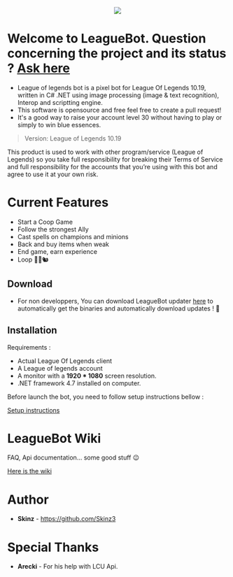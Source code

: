 
<p align="center">
  <img  src="icon.png">
</p>

# Welcome to LeagueBot. Question concerning the project and its status ?   [Ask here](https://niddle-web.com/home?page=84410368) 



  * League of legends bot is a pixel bot for League Of Legends 10.19, written in C# .NET using image processing (image & text recognition), Interop and scriptting engine.
  * This software is opensource and free feel free to create a pull request!
  * It's a good way to raise your account level 30 without having to play or simply to win blue essences.

  > Version: League of Legends 10.19

  This product is used to work with other program/service (League of Legends) so you take full responsibility for breaking their Terms of Service and full responsibility for the accounts that you’re using with this bot and agree to use it at your own risk.


# Current Features
  * Start a Coop Game
  * Follow the strongest Ally
  * Cast spells on champions and minions
  * Back and buy items when weak
  * End game, earn experience
  * Loop 👨‍🌾🐿️
  

## Download 
   * For non developpers, You can download LeagueBot updater [here](https://github.com/Skinz3/League-Of-Legends-BOT/raw/master/Updater.zip) to automatically get the binaries and automatically download updates ! 🤫
## Installation

   Requirements :
   * Actual League Of Legends client
   * A League of legends account
   * A monitor with a **1920 * 1080** screen resolution.
   * .NET framework 4.7 installed on computer.

   Before launch the bot, you need to follow setup instructions bellow : 

   [Setup instructions](https://github.com/Skinz3/League-Of-Legends-BOT/wiki/How-to-make-it-work)


# LeagueBot Wiki

   FAQ, Api documentation... some good stuff :wink:

   [Here is the wiki](https://github.com/Skinz3/League-Of-Legends-BOT/wiki) 

# Author

   * **Skinz** - https://github.com/Skinz3

# Special Thanks

   * **Arecki** - For his help with LCU Api.
